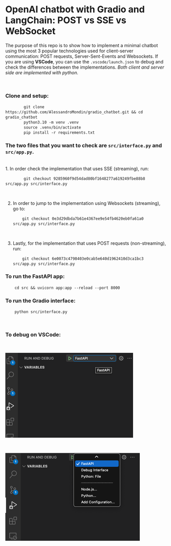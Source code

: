 # OpenAI chatbot with Gradio and LangChain: POST vs SSE vs WebSocket

The purpose of this repo is to show how to implement a minimal chatbot using the most 3 popular
technologies used for client-server communication: POST requests, Server-Sent-Events and Websockets. If you are using **VSCode**, you can use the `.vscode/launch.json` to debug and check the differences between the implementations.
_Both client and server side are implemented with python._

<br>

### Clone and setup:

            git clone https://github.com/AlessandroMondin/gradio_chatbot.git && cd gradio_chatbot
            python3.10 -m venv .venv
            source .venv/bin/activate
            pip install -r requirements.txt

### The two files that you want to check are `src/interface.py` and `src/app.py`.

<br>
1.  In order check the implementation that uses SSE (streaming), run:

            git checkout 9285960f9d54dad80bf1648277a619249fbe88b8 src/app.py src/interface.py

<br>

2.  In order to jump to the implementation using Websockets (streaming), go to:

            git checkout 0e3d29dbda7b61e4367ee9e54fb4620eb0fa61a0 src/app.py src/interface.py

<br>

3.  Lastly, for the implementation that uses POST requests (non-streaming), run:

            git checkout 6e0073c4798403e0cab5e640d1962410d3ca1bc3 src/app.py src/interface.py

### To run the FastAPI app:

        cd src && uvicorn app:app --reload --port 8000

### To run the Gradio interface:

        python src/interface.py

<br>

### To debug on VSCode:

<br>

![image](media/debug1.png)

<br>

![image](media/debug2.png)
